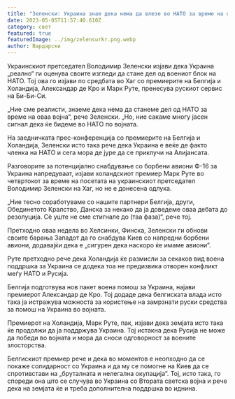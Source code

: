 ```yaml
---
title: "Зеленски: Украина знае дека нема да влезе во НАТО за време на оваа војна"
date: 2023-05-05T11:57:40.610Z
category: свет
featured: true
featuredImage: ../img/zelensurkr.png.webp
author: Вардарски
---
```


Украинскиот претседател Володимир Зеленски изјави дека Украина „реално“ ги оценува своите изгледи да стане дел од воениот блок на НАТО. Тој ова го изјави по средбата во Хаг со премиерите на Белгија и Холандија, Александар де Кро и Марк Руте, пренесува рускиот сервис на Би-Би-Си.

„Ние сме реалисти, знаеме дека нема да станеме дел од НАТО за време на оваа војна“, рече Зеленски. „Но, ние сакаме многу јасен сигнал дека ќе бидеме во НАТО по војната.

На заедничката прес-конференција со премиерите на Белгија и Холандија, Зеленски исто така рече дека Украина е веќе де факто членка на НАТО и сега мора де јуре да се приклучи на Алијансата.

Разговорите за потенцијално снабдување со борбени авиони Ф-16 за Украина напредуваат, изјави холандскиот премиер Марк Руте во четвртокот за време на посетата на украинскиот претседател Володимир Зеленски на Хаг, но не е донесена одлука.

„Ние тесно соработуваме со нашите партнери Белгија, други, Обединетото Кралство, Данска за некако да ја доведеме оваа дебата до резолуција. Сè уште не сме стигнале до (таа фаза)“, рече тој.

Претходно оваа недела во Хелсинки, Финска, Зеленски ги обнови своите барања Западот да го снабдува Киев со напредни борбени авиони, додавајќи дека е „сигурен дека наскоро ќе имаме авиони“.

Руте претходно рече дека Холандија ќе размисли за секаков вид воена поддршка за Украина се додека тоа не предизвика отворен конфликт меѓу НАТО и Русија.

Белгија подготвува нов пакет воена помош за Украина, најави премиерот Александар де Кро. Тој додаде дека белгиската влада исто така ја истражува можноста за користење на замрзнати руски средства за помош на Украина во војната.

Премиерот на Холандија, Марк Руте, пак, изјави дека земјата исто така ќе продолжи да ја поддржува Украина. Тој истакна дека Русија не може да победи во војната и мора да сноси одговорност за воените злосторства.

Белгискиот премиер рече и дека во моментов е неопходно да се покаже солидарност со Украина и да му се помогне на Киев да се спротивстави на „бруталната и нелегална окупација“. Тој, исто така, го спореди она што се случува во Украина со Втората светска војна и рече дека на земјата ќе и треба дополнителна поддршка во иднина.
